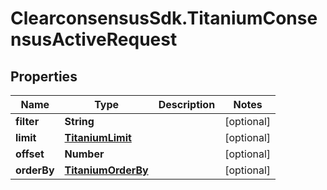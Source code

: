 # ClearconsensusSdk.TitaniumConsensusActiveRequest

## Properties

Name | Type | Description | Notes
------------ | ------------- | ------------- | -------------
**filter** | **String** |  | [optional] 
**limit** | [**TitaniumLimit**](TitaniumLimit.md) |  | [optional] 
**offset** | **Number** |  | [optional] 
**orderBy** | [**TitaniumOrderBy**](TitaniumOrderBy.md) |  | [optional] 


